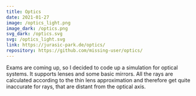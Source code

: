 ```yaml
---
title: Optics
date: 2021-01-27
image: /optics_light.png
image_dark: /optics.png
svg_dark: /optics.svg
svg: /optics_light.svg
link: https://jurasic-park.de/optics/
repository: https://github.com/missing-user/optics/
---
```

Exams are coming up, so I decided to code up a simulation for optical systems. It supports lenses and some basic mirrors. All the rays are calculated according to the thin lens approximation and therefore get quite inaccurate for rays, that are distant from the optical axis.
